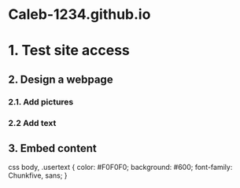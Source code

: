 # Caleb-1234.github.io

# 1. Test site access
## 2. Design a webpage
### 2.1. Add pictures
### 2.2 Add text
## 3. Embed content

css
body, .usertext {
  color: #F0F0F0; background: #600;
  font-family: Chunkfive, sans;
}
